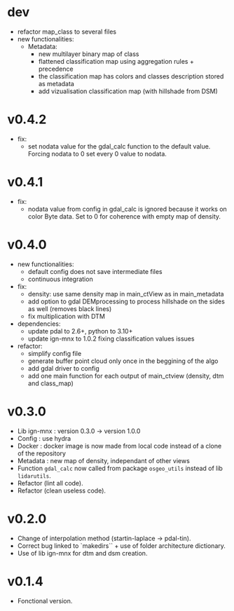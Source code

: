 # dev
- refactor map_class to several files
- new functionalities:
  - Metadata:
    - new multilayer binary map of class
    - flattened classification map using aggregation rules + precedence
    - the classification map has colors and classes description stored as metadata
    - add vizualisation classification map (with hillshade from DSM)

# v0.4.2
- fix:
  - set nodata value for the gdal_calc function to the default value. Forcing nodata to 0 set every 0 value to nodata.

# v0.4.1
- fix:
  - nodata value from config in gdal_calc is ignored because it works on color Byte data. Set to 0 for coherence with empty map of density.

# v0.4.0
- new functionalities:
  - default config does not save intermediate files
  - continuous integration
- fix:
  - density: use same density map in main_ctView as in main_metadata
  - add option to gdal DEMprocessing to process hillshade on the sides as well (removes black lines)
  - fix multiplication with DTM
- dependencies:
  - update pdal to 2.6+, python to 3.10+
  - update ign-mnx to 1.0.2 fixing classification values issues
- refactor:
  - simplify config file
  - generate buffer point cloud only once in the beggining of the algo
  - add gdal driver to config
  - add one main function for each output of main_ctview (density, dtm and class_map)

# v0.3.0
- Lib ign-mnx : version 0.3.0 -> version 1.0.0
- Config : use hydra
- Docker : docker image is now made from local code instead of a clone of the repository
- Metadata : new map of density, independant of other views
- Function `gdal_calc` now called from package `osgeo_utils` instead of lib `lidarutils`.
- Refactor (lint all code).
- Refactor (clean useless code).

# v0.2.0
- Change of interpolation method (startin-laplace -> pdal-tin).
- Correct bug linked to `makedirs`` + use of folder architecture dictionary.
- Use of lib ign-mnx for dtm and dsm creation.

# v0.1.4
- Fonctional version.
